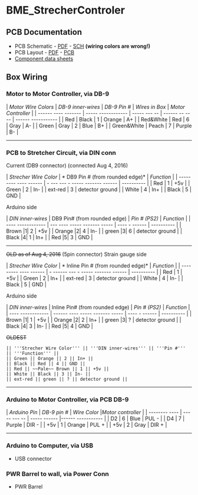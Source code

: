 # BME_StrecherControler
## PCB Documentation

 * PCB Schematic - [PDF](http://ohm.bu.edu/~hazen/BME_Stretcher/stretcher_sch.pdf) - [SCH](http://ohm.bu.edu/~hazen/BME_Stretcher/stretcher.sch) **(wiring colors are wrong!)**
 * PCB Layout - [PDF](http://ohm.bu.edu/~hazen/BME_Stretcher/stretcher_pcb.pdf) - [PCB](http://ohm.bu.edu/~hazen/BME_Stretcher/stretcher.pcb)
 * [Component data sheets](http://ohm.bu.edu/~hazen/BME_Stretcher/Docs)

## Box Wiring
### Motor to Motor Controller, via DB-9


| *Motor Wire Colors* | *DB-9 inner-wires* | *DB-9 Pin #* | *Wires in Box* | *Motor Controller* |
| ------ ---- ------- | ----- ------------ | ----- --- -- | ------ -- ---- | ------ ----------- |
| Red | Black | 1 | Orange | A+ |
| Red&White | Red | 6 | Gray | A- |
| Green | Gray | 2 | Blue | B+ |
| Green&White | Peach | 7 | Purple | B- |

----

### PCB to Stretcher Circuit, via DIN conn
Current (DB9 connector) (connected Aug 4, 2016)


| *Strecher Wire Color* | * DB9 Pin # (from rounded edge)* | *Function* |
| --------- ---- ------ | - --- --- - ----- ------- ------ | ---------- |
| Red  | 1 | +5v |
| Green  | 2 | In- |
| ext-red | 3 | detector ground |
| White | 4 | In+ |
| Black | 5 | GND |

Arduino side

| *DIN inner-wires* | DB9 Pin# (from rounded edge)  | *Pin # (PS2)* | *Function* |
| ---- ------------ | --- ---- ----- ------- -----  | ---- - ------ | ---------- |
| Brown |1| 2 | +5v |
| Orange |2| 4 | In- |
| green |3| 6 | detector ground |
| Black |4| 1 | In+ |
| Red    |5| 3 | GND |

----

~~OLD as of Aug 4, 2016~~
(5pin connector)
Strain gauge side

| *Strecher Wire Color* | * Inline Pin # (from rounded edge)* | *Function* |
| --------- ---- ------ | - ------ --- - ----- ------- ------ | ---------- |
| Red  | 1 | +5v |
| Green  | 2 | In+ |
| ext-red | 3 | detector ground |
| White | 4 | In- |
| Black | 5 | GND |

Arduino side

| *DIN inner-wires* | Inline Pin# (from rounded edge)  | *Pin # (PS2)* | *Function* |
| ---- ------------ | ------ ---- ----- ------- -----  | ---- - ------ | ---------- |
| Brown |1| 1 | +5v |
| Orange |2| 2 | In+ |
| green |3| ? | detector ground |
| Black |4| 3 | In- |
| Red    |5| 4 | GND |


~~OLDEST~~
```
|| '''Strecher Wire Color''' || '''DIN inner-wires''' || '''Pin #''' || '''Function''' ||
|| Green || Orange || 2 || In+ ||
|| Black || Red || 4 || GND ||
|| Red || ~~Pale~~ Brown || 1 || +5v ||
|| White || Black || 3 || In- ||
|| ext-red || green || ? || detector ground ||
```

----

### Arduino to Motor Controller, via PCB DB-9


| *Arduino Pin* | *DB-9 pin #* | *Wire Color* |*Motor controller* |
| -------- ---- | ----- --- -- | ----- ------ |------ ----------- |
| D2 | 6 | Blue | PUL - |
| D4 | 7 | Purple | DIR - |
| +5v | 1 | Orange | PUL + |
| +5v | 2 | Gray | DIR + |

----

### Arduino to Computer, via USB
 * USB connector

### PWR Barrel to wall, via Power Conn
 * PWR Barrel
